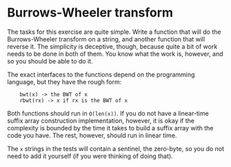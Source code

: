 # Burrows-Wheeler transform

The tasks for this exercise are quite simple. Write a function that will do the Burrows-Wheeler transform on a string, and another function that will reverse it. The simplicity is deceptive, though, because quite a bit of work needs to be done in both of them. You know what the work is, however, and so you should be able to do it.

The exact interfaces to the functions depend on the programming language, but they have the rough form:

```
    bwt(x) -> the BWT of x
    rbwt(rx) -> x if rx is the BWT of x
```

Both functions should run in `O(len(x))`. If you do not have a linear-time suffix array construction implementation, however, it is okay if the complexity is bounded by the time it takes to build a suffix array with the code you have. The rest, however, should run in linear time.

The `x` strings in the tests will contain a sentinel, the zero-byte, so you do not need to add it yourself (if you were thinking of doing that).

